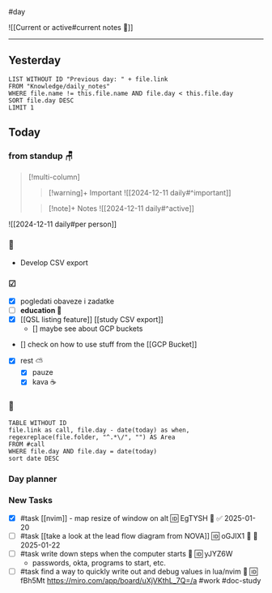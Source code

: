 #day

![[Current or active#current notes 📓]]

---
## Yesterday
```dataview
LIST WITHOUT ID "Previous day: " + file.link
FROM "Knowledge/daily_notes"
WHERE file.name != this.file.name AND file.day < this.file.day
SORT file.day DESC
LIMIT 1
```

## Today

### from standup 🪑

> [!multi-column]
>> [!warning]+ Important
>> ![[2024-12-11 daily#^important]]
>
>> [!note]+ Notes
>> ![[2024-12-11 daily#^active]]

![[2024-12-11 daily#per person]]

###  🎏
- Develop CSV export

### ☑
- [x] pogledati  obaveze i zadatke
- [ ] **education 🎒**
- [x] [[QSL listing feature]] [[study CSV export]]
	- [] maybe see about GCP buckets
- [] check on how to use stuff from the [[GCP Bucket]]
- [x] rest ⛅ 
	- [x] pauze
	- [x] kava ☕

### 🤙
```dataview
TABLE WITHOUT ID
file.link as call, file.day - date(today) as when, regexreplace(file.folder, "^.*\/", "") AS Area
FROM #call
WHERE file.day AND file.day = date(today)
sort date DESC
```
### Day planner

### New Tasks
- [x] #task [[nvim]] - map resize of window on alt 🆔 EgTYSH 🔽 ✅ 2025-01-20
- [ ] #task [[take a look at the lead flow diagram from NOVA]] 🆔 oGJIX1 🔼 📅 2025-01-22
- [ ] #task write down steps when the computer starts 🔽 🆔 yJYZ6W
	- passwords, okta, programs to start, etc.
- [ ] #task find a way to quickly write out and debug values in lua/nvim 🔽 🆔 fBh5Mt
	https://miro.com/app/board/uXjVKthL_7Q=/a #work #doc-study
